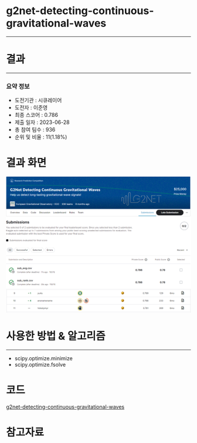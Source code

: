 # g2net-detecting-continuous-gravitational-waves

---

# 결과

---

### 요약 정보

* 도전기관 : 시큐레이어
* 도전자 : 이준영
* 최종 스코어 : 0.786
* 제출 일자 : 2023-06-28
* 총 참여 팀수 : 936    
* 순위 및 비율 : 11(1.18%)

# 결과 화면

![Score](./img/Score.png)
![Leaderboard](./img/Leaderboard.png)

# 사용한 방법 & 알고리즘

---

* scipy.optimize.minimize
* scipy.optimize.fsolve

# 코드
[g2net-detecting-continuous-gravitational-waves](./g2net2-sub-avg.ipynb)

# 참고자료